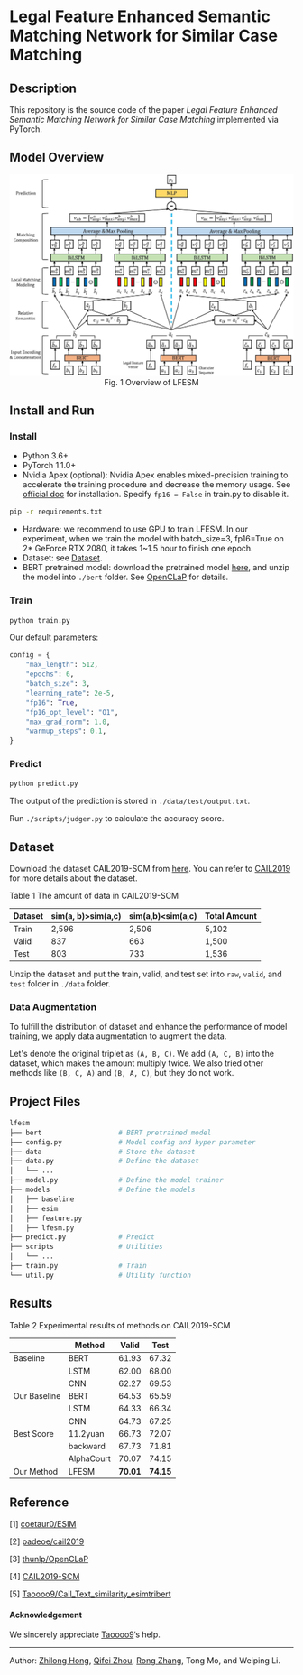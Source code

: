 # Legal Feature Enhanced Semantic Matching Network for Similar Case Matching

## Description

This repository is the source code of the paper *Legal Feature Enhanced Semantic Matching Network for Similar Case Matching* implemented via PyTorch.

## Model Overview

<div align="center">
    <img src="doc/model.jpg" alt="Model"/>
    <span>Fig. 1 Overview of LFESM</span>
</div>

## Install and Run

### Install

* Python 3.6+
* PyTorch 1.1.0+
* Nvidia Apex (optional): Nvidia Apex enables mixed-precision training to accelerate the training procedure and decrease the memory usage. See [official doc](https://github.com/NVIDIA/apex) for installation. Specify `fp16 = False` in train.py to disable it.

```bash
pip -r requirements.txt
```

* Hardware: we recommend to use GPU to train LFESM. In our experiment, when we train the model with batch_size=3, fp16=True on 2\* GeForce RTX 2080, it takes 1~1.5 hour to finish one epoch.
* Dataset: see [Dataset](#dataset).
* BERT pretrained model: download the pretrained model [here](https://thunlp.s3.cn-north-1.amazonaws.com.cn/plm/ms.zip), and unzip the model into `./bert` folder. See [OpenCLaP](https://github.com/thunlp/OpenCLaP) for details.

### Train

```bash
python train.py
```

Our default parameters:

```python
config = {
    "max_length": 512,
    "epochs": 6,
    "batch_size": 3,
    "learning_rate": 2e-5,
    "fp16": True,
    "fp16_opt_level": "O1",
    "max_grad_norm": 1.0,
    "warmup_steps": 0.1,
}
```

### Predict

```bash
python predict.py
```

The output of the prediction is stored in `./data/test/output.txt`.

Run `./scripts/judger.py` to calculate the accuracy score.

## Dataset

Download the dataset CAIL2019-SCM from [here](https://cail.oss-cn-qingdao.aliyuncs.com/cail2019/CAIL2019-SCM.zip). You can refer to [CAIL2019](https://github.com/china-ai-law-challenge/CAIL2019/tree/master/scm) for more details about the dataset.

Table 1 The amount of data in CAIL2019-SCM

| Dataset | sim(a, b)>sim(a,c)​ | sim(a,b)<sim(a,c)​ | Total Amount |
| ------- | ------------------ | ----------------- | ------------ |
| Train   | 2,596              | 2,506             | 5,102        |
| Valid   | 837                | 663               | 1,500        |
| Test    | 803                | 733               | 1,536        |

Unzip the dataset and put the train, valid, and test set into `raw`, `valid`, and `test` folder in `./data` folder.

### Data Augmentation

To fulfill the distribution of dataset and enhance the performance of model training, we apply data augmentation to augment the data. 

Let's denote the original triplet as `(A, B, C)`. We add `(A, C, B)` into the dataset, which makes the amount multiply twice. We also tried other methods like `(B, C, A)` and `(B, A, C)`, but they do not work.

## Project Files

```bash
lfesm
├── bert                   # BERT pretrained model
├── config.py              # Model config and hyper parameter
├── data                   # Store the dataset
├── data.py                # Define the dataset
│   └── ...
├── model.py               # Define the model trainer
├── models                 # Define the models
│   ├── baseline
│   ├── esim
│   ├── feature.py
│   ├── lfesm.py
├── predict.py             # Predict
├── scripts                # Utilities
│   └── ...
├── train.py               # Train
└── util.py                # Utility function
```

## Results

Table 2 Experimental results of methods on CAIL2019-SCM

|              | Method     | Valid     | Test      |
| ------------ | ---------- | --------- | --------- |
| Baseline     | BERT       | 61.93     | 67.32     |
|              | LSTM       | 62.00     | 68.00     |
|              | CNN        | 62.27     | 69.53     |
| Our Baseline | BERT       | 64.53     | 65.59     |
|              | LSTM       | 64.33     | 66.34     |
|              | CNN        | 64.73     | 67.25     |
| Best Score   | 11.2yuan   | 66.73     | 72.07     |
|              | backward   | 67.73     | 71.81     |
|              | AlphaCourt | 70.07     | 74.15     |
| Our Method   | LFESM      | **70.01** | **74.15** |

## Reference

[1] [coetaur0/ESIM](https://github.com/coetaur0/ESIM)

[2] [padeoe/cail2019](https://github.com/padeoe/cail2019)

[3] [thunlp/OpenCLaP](https://github.com/thunlp/OpenCLaP)

[4] [CAIL2019-SCM](https://github.com/china-ai-law-challenge/CAIL2019/tree/master/scm)

[5] [Taoooo9/Cail_Text_similarity_esimtribert](https://github.com/Taoooo9/Cail_Text_similarity_esimtribert)

#### Acknowledgement

We sincerely appreciate [Taoooo9](https://github.com/Taoooo9)‘s help.

---

Author: [Zhilong Hong](https://github.com/Thesharing), [Qifei Zhou](https://github.com/Mrzhouqifei), [Rong Zhang](https://github.com/rzhangpku), Tong Mo, and Weiping Li.